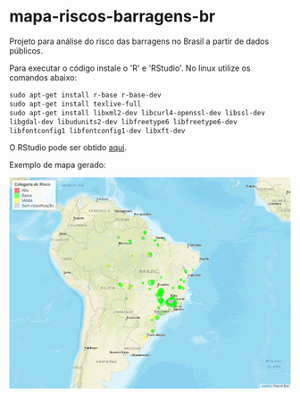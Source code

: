 # mapa-riscos-barragens-br
Projeto para análise do risco das barragens no Brasil a partir de dados públicos.

Para executar o código instale o 'R' e 'RStudio'. No linux utilize os comandos abaixo:

```shell
sudo apt-get install r-base r-base-dev
sudo apt-get install texlive-full
sudo apt-get install libxml2-dev libcurl4-openssl-dev libssl-dev libgdal-dev libudunits2-dev libfreetype6 libfreetype6-dev libfontconfig1 libfontconfig1-dev libxft-dev
```
O RStudio pode ser obtido [aqui](https://www.rstudio.com/products/rstudio/download/).

Exemplo de mapa gerado:

![Mapa de Riscos](mapa_riscos1.png)
